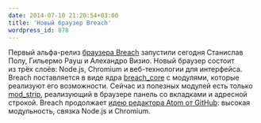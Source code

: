 ```yaml
---
date: 2014-07-10 21:20:54+03:00
title: 'Новый браузер Breach'
wordpress_id: 878
---
```


Первый альфа-релиз [браузера Breach][1] запустили сегодня Станислав Полу, Гильермо Рауш и Алехандро Визио. Новый браузер состоит из трёх слоёв: Node.js, Chromium и веб-технологии для интерфейса. Breach поставляется в виде ядра [breach_core][2] с модулями, которые реализуют его возможности. Сейчас из полезных модулей есть только [mod_strip][3], реализующий в браузере панель со вкладками и адресной строкой. Breach продолжает [идею редактора Atom от GitHub][4]: высокая модульность, связка Node.js и Chromium.

[1]: http://breach.cc/
[2]: https://github.com/breach/breach_core
[3]: https://github.com/breach/mod_strip
[4]: http://web-standards.ru/news/844/

